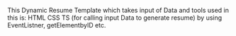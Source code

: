 This Dynamic Resume Template which takes input of Data and tools used in this is:
HTML
CSS
TS (for calling input Data to generate resume) by using EventListner, getElementbyID etc.
